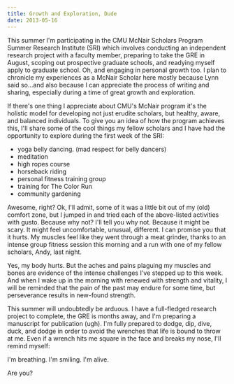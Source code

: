 ```yaml
---
title: Growth and Exploration, Dude
date: 2013-05-16
---
```


This summer I'm participating in the CMU McNair Scholars Program Summer Research
Institute (SRI) which involves conducting an independent research project with a
faculty member, preparing to take the GRE in August, scoping out prospective
graduate schools, and readying myself apply to graduate school. Oh, and engaging
in personal growth too. I plan to chronicle my experiences as a McNair Scholar
here mostly because Lynn said so...and also because I can appreciate the process
of writing and sharing, especially during a time of great growth and
exploration.

If there's one thing I appreciate about CMU's McNair program it's the holistic
model for developing not just erudite scholars, but healthy, aware, and balanced
individuals. To give you an idea of how the program achieves this, I'll share
some of the cool things my fellow scholars and I have had the opportunity to
explore during the first week of the SRI:

* yoga belly dancing. (mad respect for belly dancers)
* meditation
* high ropes course
* horseback riding
* personal fitness training group
* training for The Color Run
* community gardening

Awesome, right? Ok, I'll admit, some of it was a little bit out of my (old)
comfort zone, but I jumped in and tried each of the above-listed activities with
gusto. Because why not? I'll tell you why not. Because it might be scary. It
might feel uncomfortable, unusual, different. I can promise you that it hurts.
My muscles feel like they went through a meat grinder, thanks to an intense
group fitness session this morning and a run with one of my fellow scholars,
Andy, last night.

Yes, my body hurts. But the aches and pains plaguing my muscles and bones are
evidence of the intense challenges I've stepped up to this week. And when I wake
up in the morning with renewed with strength and vitality, I will be reminded
that the pain of the past may endure for some time, but perseverance results in
new-found strength.

This summer will undoubtedly be arduous. I have a full-fledged research project
to complete, the GRE is months away, and I'm preparing a manuscript for
publication (ugh). I'm fully prepared to dodge, dip, dive, duck, and dodge in
order to avoid the wrenches that life is bound to throw at me. Even if a wrench
hits me square in the face and breaks my nose, I'll remind myself:

I'm breathing. I'm smiling. I'm alive.

Are you?
